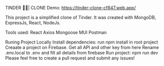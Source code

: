 TINDER 💖🔥| CLONE
Demo: https://tinder-clone-cf847.web.app/

This project is a simplified clone of Tinder. It was created with MongoDB, ExpressJs, React, NodeJs.

Tools used:
React
Axios
Mongoose
MUI
Postman

Runing Project Locally
Install dependencies: run npm install in root project
Creaate a project on Firebase.
Get all API and other key from here
Rename .env.local to .env and fill all details from firebase
Run project: npm run dev
Please feel free to create a pull request and submit any issues!
